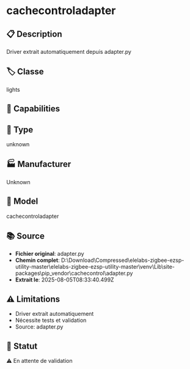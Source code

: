 # cachecontroladapter

## 📋 Description
Driver extrait automatiquement depuis adapter.py

## 🏷️ Classe
lights

## 🔧 Capabilities


## 📡 Type
unknown

## 🏭 Manufacturer
Unknown

## 📱 Model
cachecontroladapter

## 📚 Source
- **Fichier original**: adapter.py
- **Chemin complet**: D:\Download\Compressed\elelabs-zigbee-ezsp-utility-master\elelabs-zigbee-ezsp-utility-master\venv\Lib\site-packages\pip\_vendor\cachecontrol\adapter.py
- **Extrait le**: 2025-08-05T08:33:40.499Z

## ⚠️ Limitations
- Driver extrait automatiquement
- Nécessite tests et validation
- Source: adapter.py

## 🚀 Statut
⚠️ En attente de validation
